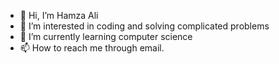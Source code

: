 - 👋 Hi, I’m Hamza Ali 
- 👀 I’m interested in coding and solving complicated problems 
- 🌱 I’m currently learning computer science 
- 📫 How to reach me through email. 

<!---
HamzaAli407/HamzaAli407 is a ✨ special ✨ repository because its `README.md` (this file) appears on your GitHub profile.
You can click the Preview link to take a look at your changes.
--->
